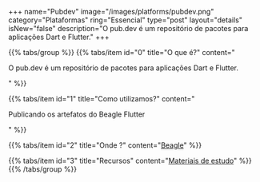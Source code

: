 +++
name="Pubdev"
image="/images/platforms/pubdev.png"
category="Plataformas"
ring="Essencial"
type="post"
layout="details"
isNew="false"
description="O pub.dev é um repositório de pacotes para aplicações Dart e Flutter."
+++

{{% tabs/group %}}
  {{% tabs/item id="0" title="O que é?" content="<p>O pub.dev é um repositório de pacotes para aplicações Dart e Flutter.</p>" %}}

  {{% tabs/item id="1" title="Como utilizamos?" content="<p>Publicando os artefatos do Beagle Flutter</p>" %}}

  {{% tabs/item id="2" title="Onde ?" content="<a href='https://usebeagle.io/' target='_blank'>Beagle</a>" %}}

  {{% tabs/item id="3" title="Recursos" content="<a href='https://pub.dev/' target='_blank'>Materiais de estudo</a>" %}}
{{% /tabs/group %}}
